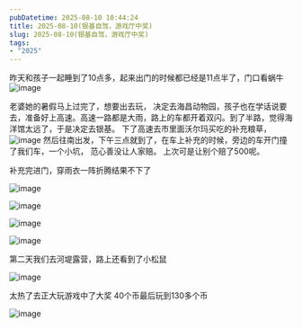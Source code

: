 ```yaml
---
pubDatetime: 2025-08-10 10:44:24
title: 2025-08-10(银基自驾，游戏厅中奖)
slug: 2025-08-10(银基自驾，游戏厅中奖)
tags:
- "2025"
---
```


昨天和孩子一起睡到了10点多，起来出门的时候都已经是11点半了，门口看蜗牛
![image](../../../../public/img/2025/2025-08-10-fda2d982-44c7-48b7-ae3d-038d8a654c36.webp)

老婆她的暑假马上过完了，想要出去玩， 决定去海昌动物园，孩子也在学话说要去，准备好上高速。高速一路都是大雨，路上的车都开着双闪。到了半路，觉得海洋馆太远了，于是决定去银基。
下了高速去市里面沃尔玛买吃的补充粮草，
![image](../../../../public/img/2025/2025-08-10-5672537f-478a-4c8b-a9a9-d9f87f1bca26.webp)
然后往南出发，下午三点就到了，在车上补充的时候，旁边的车开门撞了我们车，一个小坑， 范心善没让人家赔。 上次可是让别个赔了500呢。

补充完进门，穿雨衣一阵折腾结果不下了

![image](../../../../public/img/2025/2025-08-10-65199abf-ef78-4d59-96ce-0a49b86309a9.webp)

![image](../../../../public/img/2025/2025-08-10-c22e99e7-061c-4bf6-b0f3-402f5c09cb73.webp)

![image](../../../../public/img/2025/2025-08-10-067ee0ee-db16-4424-93f8-893c68f94ff4.webp)

![image](../../../../public/img/2025/2025-08-10-5e108be1-0159-4062-9519-718aa76ca90a.webp)



第二天我们去河堤露营，路上还看到了小松鼠

![image](../../../../public/img/2025/2025-08-10-cc11cb96-2793-4259-9168-068a56a990ab.webp)

太热了去正大玩游戏中了大奖 40个币最后玩到130多个币

![image](../../../../public/img/2025/2025-08-10-996d06d3-773b-4a06-b68a-f0322424680b.webp)